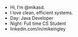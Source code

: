 - Hi, I’m @mikasd.
- I love clean, efficient systems.
- Day: Java Developer
- Night: Full time CS Student 
- linkedin.com/in/mikeingley

<!---
mikasd/mikasd is a ✨ special ✨ repository because its `README.md` (this file) appears on your GitHub profile.
You can click the Preview link to take a look at your changes.
--->
